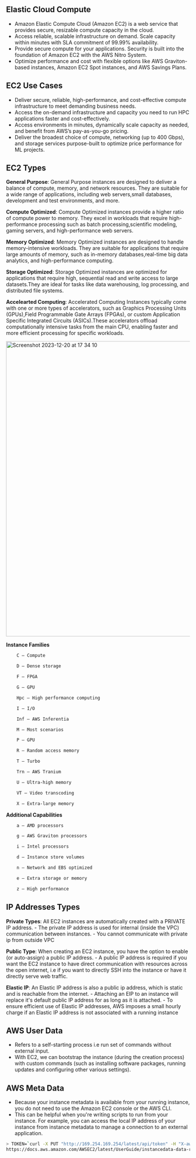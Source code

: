 ## Elastic Cloud Compute
- Amazon Elastic Compute Cloud (Amazon EC2) is a web service that provides secure, resizable compute capacity in the cloud.
- Access reliable, scalable infrastructure on demand. Scale capacity within minutes with SLA commitment of 99.99% availability.
- Provide secure compute for your applications. Security is built into the foundation of Amazon EC2 with the AWS Nitro System.
- Optimize performance and cost with flexible options like AWS Graviton-based instances, Amazon EC2 Spot instances, and AWS Savings Plans.

## EC2 Use Cases
- Deliver secure, reliable, high-performance, and cost-effective compute infrastructure to meet demanding business needs.
- Access the on-demand infrastructure and capacity you need to run HPC applications faster and cost-effectively.
- Access environments in minutes, dynamically scale capacity as needed, and benefit from AWS’s pay-as-you-go pricing.
- Deliver the broadest choice of compute, networking (up to 400 Gbps), and storage services purpose-built to optimize price performance for ML projects.

## EC2 Types
**General Purpose**: General Purpose instances are designed to deliver a balance of compute, memory, and network resources. They are suitable for a wide range of applications, including web servers,small databases, development and test environments, and more.

**Compute Optimized**: Compute Optimized instances provide a higher ratio of compute power to memory. They excel in workloads that require high-performance processing such as batch processing,scientific modeling, gaming servers, and high-performance web servers.

**Memory Optimized**: Memory Optimized instances are designed to handle memory-intensive workloads. They are suitable for applications that require large amounts of memory, such as in-memory databases,real-time big data analytics, and high-performance computing.

**Storage Optimized**: Storage Optimized instances are optimized for applications that require high, sequential read and write access to large datasets.They are ideal for tasks like data warehousing, log processing, and distributed file systems.

**Accelearted Computing**: Accelerated Computing Instances typically come with one or more types of accelerators, such as Graphics Processing Units (GPUs),Field Programmable Gate Arrays (FPGAs), or custom Application Specific Integrated Circuits (ASICs).These accelerators offload computationally intensive tasks from the main CPU, enabling faster and more efficient processing for specific workloads.

<img width="807" alt="Screenshot 2023-12-20 at 17 34 10" src="https://github.com/KarthikSappidi/AWS-NOTES/assets/138702639/2d066702-d0f9-40fe-b7c7-be073a0a9330">

**Instance Families**

```bash
    C – Compute

    D – Dense storage

    F – FPGA

    G – GPU

    Hpc – High performance computing

    I – I/O

    Inf – AWS Inferentia

    M – Most scenarios

    P – GPU

    R – Random access memory

    T – Turbo

    Trn – AWS Tranium

    U – Ultra-high memory

    VT – Video transcoding

    X – Extra-large memory
```
**Additional Capabilities**

```bash
    a – AMD processors

    g – AWS Graviton processors

    i – Intel processors

    d – Instance store volumes

    n – Network and EBS optimized

    e – Extra storage or memory

    z – High performance
```

## IP Addresses Types
**Private Types**: All EC2 instances are automatically created with a PRIVATE IP address.
                - The private IP address is used for internal (inside the VPC) communication between instances.
                - You cannot communicate with private ip from outside VPC

**Public Type**: When creating an EC2 instance, you have the option to enable (or auto-assign) a public IP address.
                - A public IP address is required if you want the EC2 instance to have direct communication with resources across the open internet, i.e if you want to directly SSH into the instance or have it directly serve web traffic.

**Elastic IP**: An Elastic IP address is also a public ip address, which is static and  is  reachable from the internet.
                - Attaching an EIP to an instance will replace it's default public IP address for as long as it is attached.
                - To ensure efficient use of Elastic IP addresses, AWS imposes a small hourly charge if an Elastic IP address is not associated with a running instance

## AWS User Data
- Refers to a self-starting process i.e run set of commands without external input.
- With EC2, we can bootstrap the instance (during the creation process) with custom commands (such as installing software packages, running updates and configuring other various settings).

## AWS Meta Data
- Because your instance metadata is available from your running instance, you do not need to use the Amazon EC2 console or the AWS CLI. 
- This can be helpful when you're writing scripts to run from your instance. For example, you can access the local IP address of your instance from instance metadata to manage a connection to an external application.
```bash
> TOKEN=`curl -X PUT "http://169.254.169.254/latest/api/token" -H "X-aws-ec2-metadata-token-ttl-seconds: 21600"` && curl -H "X-aws-ec2-metadata-token: $TOKEN" -v http://169.254.169.254/latest/meta-data/
https://docs.aws.amazon.com/AWSEC2/latest/UserGuide/instancedata-data-retrieval.html
```
